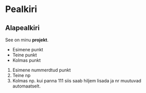 # Pealkiri

## Alapealkiri

See on minu **projekt**.

- Esimene punkt
- Teine punkt
- Kolmas punkt

1. Esimene nummerdtud punkt
1. Teine np
1. Kolmas np. kui panna 111 siis saab hiljem lisada ja nr muutuvad automaatselt.
